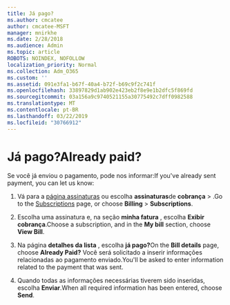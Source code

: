 ```yaml
---
title: Já pago?
ms.author: cmcatee
author: cmcatee-MSFT
manager: mnirkhe
ms.date: 2/28/2018
ms.audience: Admin
ms.topic: article
ROBOTS: NOINDEX, NOFOLLOW
localization_priority: Normal
ms.collection: Adm_O365
ms.custom: ''
ms.assetid: 091e3fa1-b67f-40a4-b72f-b69c9f2c741f
ms.openlocfilehash: 33897829d1ab902e423eb2f8e9e1b2dfc5f869fd
ms.sourcegitcommit: 03a156a9c9740521155a30775492c7dff0982588
ms.translationtype: MT
ms.contentlocale: pt-BR
ms.lasthandoff: 03/22/2019
ms.locfileid: "30766912"
---
```

# <a name="already-paid"></a><span data-ttu-id="d2b1a-102">Já pago?</span><span class="sxs-lookup"><span data-stu-id="d2b1a-102">Already paid?</span></span>

<span data-ttu-id="d2b1a-103">Se você já enviou o pagamento, pode nos informar:</span><span class="sxs-lookup"><span data-stu-id="d2b1a-103">If you've already sent payment, you can let us know:</span></span>
  
1. <span data-ttu-id="d2b1a-104">Vá para a [página assinaturas](https://go.microsoft.com/fwlink/p/?linkid=842054) ou escolha **assinaturas**de **cobrança** \> .</span><span class="sxs-lookup"><span data-stu-id="d2b1a-104">Go to the [Subscriptions](https://go.microsoft.com/fwlink/p/?linkid=842054) page, or choose **Billing** \> **Subscriptions**.</span></span>
    
2. <span data-ttu-id="d2b1a-105">Escolha uma assinatura e, na seção **minha fatura** , escolha **Exibir cobrança**.</span><span class="sxs-lookup"><span data-stu-id="d2b1a-105">Choose a subscription, and in the **My bill** section, choose **View Bill**.</span></span>
    
3. <span data-ttu-id="d2b1a-106">Na página **detalhes da lista** , escolha **já pago?**</span><span class="sxs-lookup"><span data-stu-id="d2b1a-106">On the **Bill details** page, choose **Already Paid?**</span></span> <span data-ttu-id="d2b1a-107">Você será solicitado a inserir informações relacionadas ao pagamento enviado.</span><span class="sxs-lookup"><span data-stu-id="d2b1a-107">You'll be asked to enter information related to the payment that was sent.</span></span> 
    
4. <span data-ttu-id="d2b1a-108">Quando todas as informações necessárias tiverem sido inseridas, escolha **Enviar**.</span><span class="sxs-lookup"><span data-stu-id="d2b1a-108">When all required information has been entered, choose **Send**.</span></span>
    

